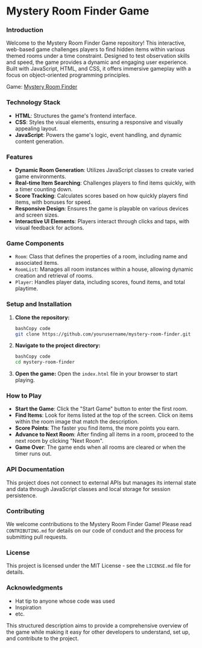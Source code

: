 

# Mystery Room Finder Game

### Introduction

Welcome to the Mystery Room Finder Game repository! This interactive, web-based game challenges players to find hidden items within various themed rooms under a time constraint. Designed to test observation skills and speed, the game provides a dynamic and engaging user experience. Built with JavaScript, HTML, and CSS, it offers immersive gameplay with a focus on object-oriented programming principles.

Game: [Mystery Room Finder](https://htmlpreview.github.io/?https://github.com/Katterina71/Mystery-Room-Finder/blob/main/index.html)

### Technology Stack

- **HTML**: Structures the game's frontend interface.
- **CSS**: Styles the visual elements, ensuring a responsive and visually appealing layout.
- **JavaScript**: Powers the game's logic, event handling, and dynamic content generation.

### Features

- **Dynamic Room Generation**: Utilizes JavaScript classes to create varied game environments.
- **Real-time Item Searching**: Challenges players to find items quickly, with a timer counting down.
- **Score Tracking**: Calculates scores based on how quickly players find items, with bonuses for speed.
- **Responsive Design**: Ensures the game is playable on various devices and screen sizes.
- **Interactive UI Elements**: Players interact through clicks and taps, with visual feedback for actions.

### Game Components

- `Room`: Class that defines the properties of a room, including name and associated items.
- `RoomList`: Manages all room instances within a house, allowing dynamic creation and retrieval of rooms.
- `Player`: Handles player data, including scores, found items, and total playtime.

### Setup and Installation

1. **Clone the repository:**
    
    ```bash
    bashCopy code
    git clone https://github.com/yourusername/mystery-room-finder.git
    
    ```
    
2. **Navigate to the project directory:**
    
    ```bash
    bashCopy code
    cd mystery-room-finder
    
    ```
    
3. **Open the game:**
Open the `index.html` file in your browser to start playing.

### How to Play

- **Start the Game**: Click the "Start Game" button to enter the first room.
- **Find Items**: Look for items listed at the top of the screen. Click on items within the room image that match the description.
- **Score Points**: The faster you find items, the more points you earn.
- **Advance to Next Room**: After finding all items in a room, proceed to the next room by clicking "Next Room".
- **Game Over**: The game ends when all rooms are cleared or when the timer runs out.

### API Documentation

This project does not connect to external APIs but manages its internal state and data through JavaScript classes and local storage for session persistence.

### Contributing

We welcome contributions to the Mystery Room Finder Game! Please read `CONTRIBUTING.md` for details on our code of conduct and the process for submitting pull requests.

### License

This project is licensed under the MIT License - see the `LICENSE.md` file for details.

### Acknowledgments

- Hat tip to anyone whose code was used
- Inspiration
- etc.

This structured description aims to provide a comprehensive overview of the game while making it easy for other developers to understand, set up, and contribute to the project.
